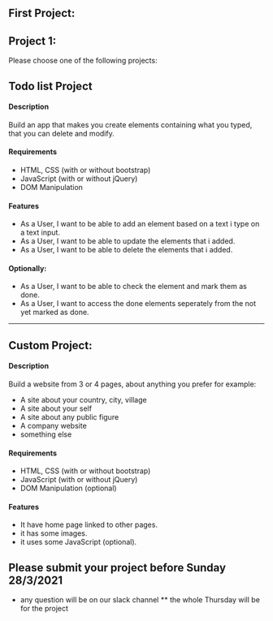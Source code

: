 ## First Project:

## Project 1:

Please choose one of the following projects:

## Todo list Project
#### Description
Build an app that makes you create elements containing what you typed, that you can delete and modify.

#### Requirements
- HTML, CSS (with or without bootstrap)
- JavaScript (with or without jQuery)
- DOM Manipulation 

#### Features
- As a User, I want to be able to add an element based on a text i type on a text input.
- As a User, I want to be able to update the elements that i added.
- As a User, I want to be able to delete the elements that i added.

#### Optionally:
- As a User, I want to be able to check the element and mark them as done.
- As a User, I want to access the done elements seperately from the not yet marked as done.


---

## Custom Project:

#### Description
Build a website from 3 or 4 pages, about anything you prefer for example:
- A site about your country, city, village 
- A site about your self 
- A site about any public figure 
- A company website 
- something else 

#### Requirements
- HTML, CSS (with or without bootstrap)
- JavaScript (with or without jQuery)
- DOM Manipulation (optional)

#### Features
- It have home page linked to other pages.
- it has some images.
- it uses some JavaScript (optional).

## Please submit your project before Sunday 28/3/2021 

* any question will be on our slack channel 
** the whole Thursday will be for the project 

